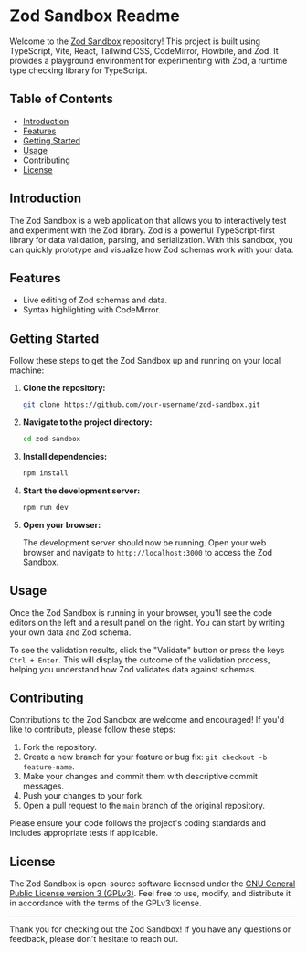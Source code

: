 # Zod Sandbox Readme

Welcome to the [Zod Sandbox](https://zod-sandbox.vercel.app/) repository! This project is built using TypeScript, Vite, React, Tailwind CSS, CodeMirror, Flowbite, and Zod. It provides a playground environment for experimenting with Zod, a runtime type checking library for TypeScript.

## Table of Contents

- [Introduction](#introduction)
- [Features](#features)
- [Getting Started](#getting-started)
- [Usage](#usage)
- [Contributing](#contributing)
- [License](#license)

## Introduction

The Zod Sandbox is a web application that allows you to interactively test and experiment with the Zod library. Zod is a powerful TypeScript-first library for data validation, parsing, and serialization. With this sandbox, you can quickly prototype and visualize how Zod schemas work with your data.

## Features

- Live editing of Zod schemas and data.
- Syntax highlighting with CodeMirror.

## Getting Started

Follow these steps to get the Zod Sandbox up and running on your local machine:

1. **Clone the repository:**

   ```bash
   git clone https://github.com/your-username/zod-sandbox.git
   ```
2. **Navigate to the project directory:**

   ```bash
   cd zod-sandbox
   ```
3. **Install dependencies:**

   ```bash
   npm install
   ```
4. **Start the development server:**

   ```bash
   npm run dev
   ```
5. **Open your browser:**

   The development server should now be running. Open your web browser and navigate to `http://localhost:3000` to access the Zod Sandbox.

## Usage

Once the Zod Sandbox is running in your browser, you'll see the code editors on the left and a result panel on the right. You can start by writing your own data and Zod schema.

To see the validation results, click the "Validate" button or press the keys `Ctrl + Enter`. This will display the outcome of the validation process, helping you understand how Zod validates data against schemas.

## Contributing

Contributions to the Zod Sandbox are welcome and encouraged! If you'd like to contribute, please follow these steps:

1. Fork the repository.
2. Create a new branch for your feature or bug fix: `git checkout -b feature-name`.
3. Make your changes and commit them with descriptive commit messages.
4. Push your changes to your fork.
5. Open a pull request to the `main` branch of the original repository.

Please ensure your code follows the project's coding standards and includes appropriate tests if applicable.

## License

The Zod Sandbox is open-source software licensed under the [GNU General Public License version 3 (GPLv3)](LICENSE). Feel free to use, modify, and distribute it in accordance with the terms of the GPLv3 license.

---

Thank you for checking out the Zod Sandbox! If you have any questions or feedback, please don't hesitate to reach out.
